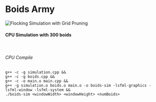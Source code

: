 # Boids Army

![Flocking Simulation with Grid Pruning](images/cpuBoids.gif)
#### CPU Simulation with 300 boids

<br />


###### CPU Compile
```
g++ -c -g simulation.cpp && 
g++ -c -g boids.cpp && 
g++ -c -o main.o main.cpp && 
g++ -g simulation.o boids.o main.o -o boids-sim -lsfml-graphics -lsfml-window -lsfml-system && 
./boids-sim <windowWidth> <windowHeight> <numBoids>
```




